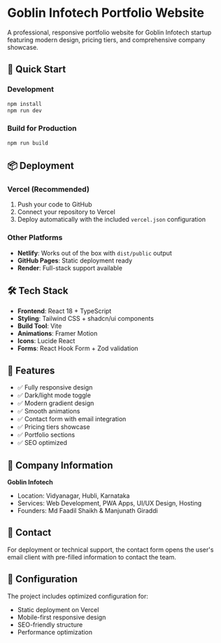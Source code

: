 # Goblin Infotech Portfolio Website

A professional, responsive portfolio website for Goblin Infotech startup featuring modern design, pricing tiers, and comprehensive company showcase.

## 🚀 Quick Start

### Development
```bash
npm install
npm run dev
```

### Build for Production
```bash
npm run build
```

## 📦 Deployment

### Vercel (Recommended)
1. Push your code to GitHub
2. Connect your repository to Vercel
3. Deploy automatically with the included `vercel.json` configuration

### Other Platforms
- **Netlify**: Works out of the box with `dist/public` output
- **GitHub Pages**: Static deployment ready
- **Render**: Full-stack support available

## 🛠️ Tech Stack

- **Frontend**: React 18 + TypeScript
- **Styling**: Tailwind CSS + shadcn/ui components
- **Build Tool**: Vite
- **Animations**: Framer Motion
- **Icons**: Lucide React
- **Forms**: React Hook Form + Zod validation

## 📱 Features

- ✅ Fully responsive design
- ✅ Dark/light mode toggle
- ✅ Modern gradient design
- ✅ Smooth animations
- ✅ Contact form with email integration
- ✅ Pricing tiers showcase
- ✅ Portfolio sections
- ✅ SEO optimized

## 🏢 Company Information

**Goblin Infotech**
- Location: Vidyanagar, Hubli, Karnataka
- Services: Web Development, PWA Apps, UI/UX Design, Hosting
- Founders: Md Faadil Shaikh & Manjunath Giraddi

## 📧 Contact

For deployment or technical support, the contact form opens the user's email client with pre-filled information to contact the team.

## 🔧 Configuration

The project includes optimized configuration for:
- Static deployment on Vercel
- Mobile-first responsive design
- SEO-friendly structure
- Performance optimization